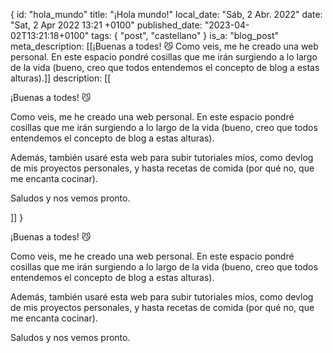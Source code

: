 {
    id: "hola_mundo"
    title: "¡Hola mundo!"
    local_date: "Sáb, 2 Abr. 2022"
    date: "Sat, 2 Apr 2022 13:21 +0100"
    published_date: "2023-04-02T13:21:18+0100"
    tags: { "post", "castellano" }
    is_a: "blog_post"
    meta_description: [[¡Buenas a todes! 😼
Como veis, me he creado una web personal. En este espacio pondré cosillas que me irán surgiendo a lo largo de la vida (bueno, creo que todos entendemos el concepto de blog a estas alturas).]]
    description: [[<p>¡Buenas a todes! 😼</p>
<p>Como veis, me he creado una web personal. En este espacio pondré cosillas que me irán surgiendo a lo largo de la vida (bueno, creo que todos entendemos el concepto de blog a estas alturas).</p>
<p>Además, también usaré esta web para subir tutoriales míos, como devlog de mis proyectos personales, y hasta recetas de comida (por qué no, que me encanta cocinar).</p>
<p>Saludos y nos vemos pronto.</p>]]
}

¡Buenas a todes! 😼

Como veis, me he creado una web personal. En este espacio pondré cosillas que me irán surgiendo a lo largo de la vida (bueno, creo que todos entendemos el concepto de blog a estas alturas).

Además, también usaré esta web para subir tutoriales míos, como devlog de mis proyectos personales, y hasta recetas de comida (por qué no, que me encanta cocinar).

Saludos y nos vemos pronto.